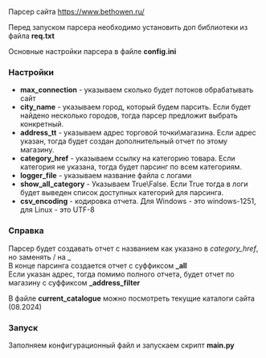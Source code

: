 Парсер сайта https://www.bethowen.ru/

Перед запуском парсера необходимо установить доп библиотеки из файла **req.txt**

Основные настройки парсера в файле **config.ini**

### Настройки
* **max_connection** - указываем сколько будет потоков обрабатывать сайт
* **city_name** - указываем город, который будем парсить. Если будет найдено несколько городов, тогда парсер предложит выбрать конкретный.
* **address_tt** - указываем адрес торговой точки\магазина. Если адрес указан, тогда будет создан дополнительный отчет по этому магазину.
* **category_href** - указываем ссылку на категорию товара. Если категория не указана, тогда будет парсинг по всем категориям.
* **logger_file** - указываем название файла с логами
* **show_all_category** - Указываем True\False. Если True тогда в логи будет выведен список доступных категорий для парсинга.
* **csv_encoding** - кодировка отчета. Для Windows - это windows-1251, для Linux - это UTF-8

### Справка

Парсер будет создавать отчет с названием как указано в *category_href*, но заменять / на _ <br>
В конце парсинга создается отчет с суффиксом **_all**<br>
Если указан адрес, тогда помимо полного отчета, будет отчет по магазину с суффиксом **_address_filter**

В файле **current_catalogue** можно посмотреть текущие каталоги сайта (08.2024)


### Запуск
Заполняем конфигурационный файл и запускаем скрипт **main.py**


